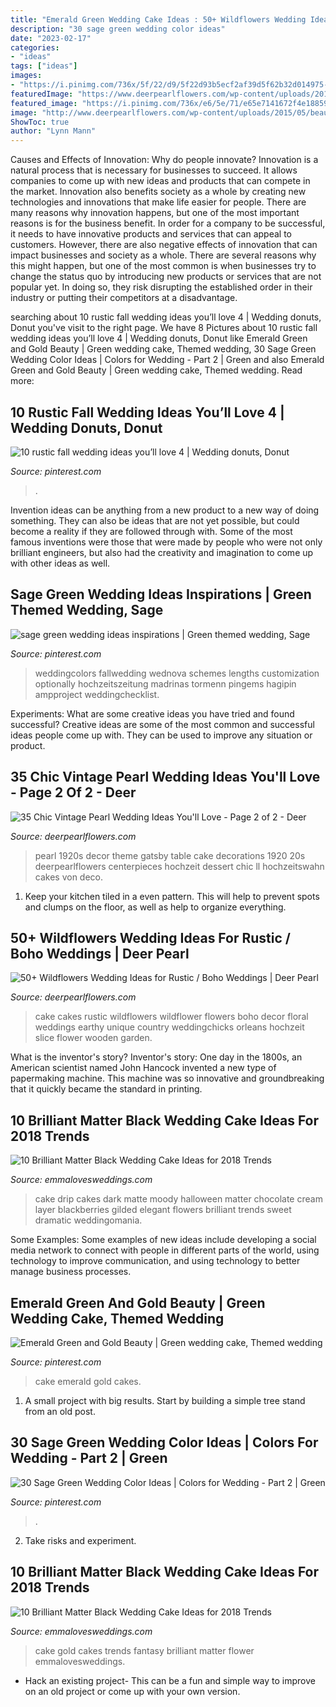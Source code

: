```yaml
---
title: "Emerald Green Wedding Cake Ideas : 50+ Wildflowers Wedding Ideas For Rustic / Boho Weddings"
description: "30 sage green wedding color ideas"
date: "2023-02-17"
categories:
- "ideas"
tags: ["ideas"]
images:
- "https://i.pinimg.com/736x/5f/22/d9/5f22d93b5ecf2af39d5f62b32d014975--emerald-city-emerald-green.jpg"
featuredImage: "https://www.deerpearlflowers.com/wp-content/uploads/2016/10/1920s-vintage-pearl-wedding-dessert-decor.jpg"
featured_image: "https://i.pinimg.com/736x/e6/5e/71/e65e7141672f4e18859a0a738ba366e3.jpg"
image: "http://www.deerpearlflowers.com/wp-content/uploads/2015/05/beautiful-white-wedding-cake-with-floral-decor.jpg"
ShowToc: true
author: "Lynn Mann"
---
```



Causes and Effects of Innovation: Why do people innovate?
Innovation is a natural process that is necessary for businesses to succeed. It allows companies to come up with new ideas and products that can compete in the market. Innovation also benefits society as a whole by creating new technologies and innovations that make life easier for people. There are many reasons why innovation happens, but one of the most important reasons is for the business benefit. In order for a company to be successful, it needs to have innovative products and services that can appeal to customers. However, there are also negative effects of innovation that can impact businesses and society as a whole. There are several reasons why this might happen, but one of the most common is when businesses try to change the status quo by introducing new products or services that are not popular yet. In doing so, they risk disrupting the established order in their industry or putting their competitors at a disadvantage.

	

		
searching about 10 rustic fall wedding ideas you’ll love 4 | Wedding donuts, Donut you've visit to the right page. We have 8 Pictures about 10 rustic fall wedding ideas you’ll love 4 | Wedding donuts, Donut like Emerald Green and Gold Beauty | Green wedding cake, Themed wedding, 30 Sage Green Wedding Color Ideas | Colors for Wedding - Part 2 | Green and also Emerald Green and Gold Beauty | Green wedding cake, Themed wedding. Read more:
		
    
## 10 Rustic Fall Wedding Ideas You’ll Love 4 | Wedding Donuts, Donut

<img loading=lazy src="https://i.pinimg.com/736x/e6/5e/71/e65e7141672f4e18859a0a738ba366e3.jpg" onerror="this.onerror=null;this.src='https://tse3.mm.bing.net/th?id=OIP.JKvwd6j7mqF2ceTEEFiAEAHaLH&amp;pid=15.1';" alt="10 rustic fall wedding ideas you’ll love 4 | Wedding donuts, Donut">

_Source: pinterest.com_

>. 

	

Invention ideas can be anything from a new product to a new way of doing something. They can also be ideas that are not yet possible, but could become a reality if they are followed through with. Some of the most famous inventions were those that were made by people who were not only brilliant engineers, but also had the creativity and imagination to come up with other ideas as well.

    
## Sage Green Wedding Ideas Inspirations | Green Themed Wedding, Sage

<img loading=lazy src="https://i.pinimg.com/736x/f4/a9/67/f4a967d1affbbfcafe79a718b161e2eb.jpg" onerror="this.onerror=null;this.src='https://tse4.mm.bing.net/th?id=OIP.0iHKHru2MMQ87T9tAcPiJAHaLG&amp;pid=15.1';" alt="sage green wedding ideas inspirations | Green themed wedding, Sage">

_Source: pinterest.com_

>weddingcolors fallwedding wednova schemes lengths customization optionally hochzeitszeitung madrinas tormenn pingems hagipin ampproject weddingchecklist. 

	

Experiments: What are some creative ideas you have tried and found successful?
Creative ideas are some of the most common and successful ideas people come up with. They can be used to improve any situation or product.

    
## 35 Chic Vintage Pearl Wedding Ideas You&#039;ll Love - Page 2 Of 2 - Deer

<img loading=lazy src="https://www.deerpearlflowers.com/wp-content/uploads/2016/10/1920s-vintage-pearl-wedding-dessert-decor.jpg" onerror="this.onerror=null;this.src='https://tse4.mm.bing.net/th?id=OIP.E_VjvJlQz9XFd-9DlLPu0gHaLH&amp;pid=15.1';" alt="35 Chic Vintage Pearl Wedding Ideas You&#039;ll Love - Page 2 of 2 - Deer">

_Source: deerpearlflowers.com_

>pearl 1920s decor theme gatsby table cake decorations 1920 20s deerpearlflowers centerpieces hochzeit dessert chic ll hochzeitswahn cakes von deco. 

	

1. Keep your kitchen tiled in a even pattern. This will help to prevent spots and clumps on the floor, as well as help to organize everything.

    
## 50+ Wildflowers Wedding Ideas For Rustic / Boho Weddings | Deer Pearl

<img loading=lazy src="http://www.deerpearlflowers.com/wp-content/uploads/2015/05/beautiful-white-wedding-cake-with-floral-decor.jpg" onerror="this.onerror=null;this.src='https://tse4.mm.bing.net/th?id=OIP.3r5l9i-vyWHII3XkbrUzrAHaLI&amp;pid=15.1';" alt="50+ Wildflowers Wedding Ideas for Rustic / Boho Weddings | Deer Pearl">

_Source: deerpearlflowers.com_

>cake cakes rustic wildflowers wildflower flowers boho decor floral weddings earthy unique country weddingchicks orleans hochzeit slice flower wooden garden. 

	

What is the inventor's story?
Inventor's story: One day in the 1800s, an American scientist named John Hancock invented a new type of papermaking machine. This machine was so innovative and groundbreaking that it quickly became the standard in printing.

    
## 10 Brilliant Matter Black Wedding Cake Ideas For 2018 Trends

<img loading=lazy src="http://emmalovesweddings.com/wp-content/uploads/2018/02/vintage-matter-black-wedding-cake-ideas.jpg" onerror="this.onerror=null;this.src='https://tse1.mm.bing.net/th?id=OIP.oD1ZlPqq1ftZYhq4TkJnoAHaKj&amp;pid=15.1';" alt="10 Brilliant Matter Black Wedding Cake Ideas for 2018 Trends">

_Source: emmalovesweddings.com_

>cake drip cakes dark matte moody halloween matter chocolate cream layer blackberries gilded elegant flowers brilliant trends sweet dramatic weddingomania. 

	

Some Examples:
Some examples of new ideas include developing a social media network to connect with people in different parts of the world, using technology to improve communication, and using technology to better manage business processes.

    
## Emerald Green And Gold Beauty | Green Wedding Cake, Themed Wedding

<img loading=lazy src="https://i.pinimg.com/736x/5f/22/d9/5f22d93b5ecf2af39d5f62b32d014975--emerald-city-emerald-green.jpg" onerror="this.onerror=null;this.src='https://tse2.mm.bing.net/th?id=OIP.aRSgsrLhHVO7UsjAagHcDwHaNO&amp;pid=15.1';" alt="Emerald Green and Gold Beauty | Green wedding cake, Themed wedding">

_Source: pinterest.com_

>cake emerald gold cakes. 

	

1. A small project with big results. Start by building a simple tree stand from an old post.

    
## 30 Sage Green Wedding Color Ideas | Colors For Wedding - Part 2 | Green

<img loading=lazy src="https://i.pinimg.com/736x/64/8a/24/648a2472e8cedb14d1c97376676d9d8c.jpg" onerror="this.onerror=null;this.src='https://tse3.mm.bing.net/th?id=OIP.TeUnNvZXAcjOPpOpPxvxMAHaLH&amp;pid=15.1';" alt="30 Sage Green Wedding Color Ideas | Colors for Wedding - Part 2 | Green">

_Source: pinterest.com_

>. 

	

2. Take risks and experiment.

    
## 10 Brilliant Matter Black Wedding Cake Ideas For 2018 Trends

<img loading=lazy src="http://emmalovesweddings.com/wp-content/uploads/2018/02/black-and-gold-wedding-cake-with-fantasy-flower.jpg" onerror="this.onerror=null;this.src='https://tse2.mm.bing.net/th?id=OIP.AYvIcwqudGiXyzhrr0smawHaJ4&amp;pid=15.1';" alt="10 Brilliant Matter Black Wedding Cake Ideas for 2018 Trends">

_Source: emmalovesweddings.com_

>cake gold cakes trends fantasy brilliant matter flower emmalovesweddings. 

	

- Hack an existing project- This can be a fun and simple way to improve on an old project or come up with your own version.

